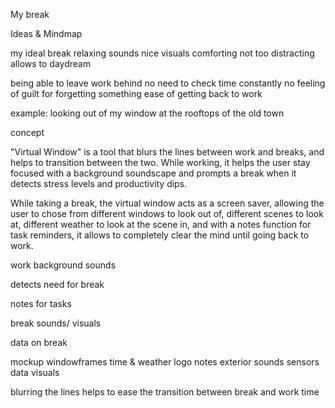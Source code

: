  My break

Ideas & Mindmap

my ideal break
relaxing sounds
nice visuals
comforting
not too distracting
allows to daydream

being able to leave work behind
no need to check time constantly
no feeling of guilt for forgetting something
ease of getting back to work

example:
looking out of my window at the rooftops of the old town


concept 

"Virtual Window" is a tool that blurs the lines between work and breaks, and helps to transition between the two.
While working, it helps the user stay focused with a background soundscape and prompts a break when it detects stress levels and productivity dips.

While taking a break, the virtual window acts as a screen saver, allowing the user to chose from different windows to look out of, different scenes to look at, different weather to look at the scene in, and with a notes function for task reminders, it allows to completely clear the mind until going back to work. 

work
    background sounds

detects need for break

notes for tasks

break
    sounds/ visuals

data on break






mockup
windowframes
time & weather
logo
notes
exterior
sounds
sensors
data
visuals

blurring the lines
helps to ease the transition between break and work time